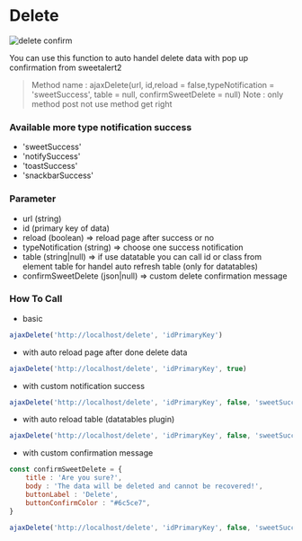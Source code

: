 # Delete
![delete confirm](https://i.stack.imgur.com/vTszi.png)

You can use this function to auto handel delete data with pop up confirmation from sweetalert2
> Method name : ajaxDelete(url, id,reload = false,typeNotification = 'sweetSuccess', table = null, confirmSweetDelete = null)
> Note : only method post not use method get right

### Available more type notification success
- 'sweetSuccess'
- 'notifySuccess'
- 'toastSuccess'
- 'snackbarSuccess'

### Parameter
- url (string)
- id (primary key of data)
- reload (boolean) => reload page after success or no
- typeNotification (string) => choose one success notification
- table (string|null) => if use datatable you can call id or class from element table for handel auto refresh table (only for datatables)
- confirmSweetDelete (json|null) => custom delete confirmation message

### How To Call
- basic
```javascript
ajaxDelete('http://localhost/delete', 'idPrimaryKey')
```
- with auto reload page after done delete data
```javascript
ajaxDelete('http://localhost/delete', 'idPrimaryKey', true)
```
- with custom notification success
```javascript
ajaxDelete('http://localhost/delete', 'idPrimaryKey', false, 'sweetSuccess')
```
- with auto reload table (datatables plugin)
```javascript
ajaxDelete('http://localhost/delete', 'idPrimaryKey', false, 'sweetSuccess')
```
- with custom confirmation message
```javascript
const confirmSweetDelete = {
    title : 'Are you sure?',
    body : 'The data will be deleted and cannot be recovered!',
    buttonLabel : 'Delete',
    buttonConfirmColor : "#6c5ce7",
}
```
```javascript
ajaxDelete('http://localhost/delete', 'idPrimaryKey', false, 'sweetSuccess', null,confirmSweetDelete)
```